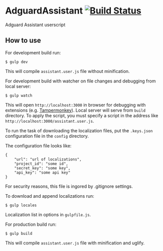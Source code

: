 # AdguardAssistant [![Build Status](https://travis-ci.org/4-life/AdguardAssistant.svg?branch=iss60)](https://travis-ci.org/4-life/AdguardAssistant)

Adguard Assistant userscript

## How to use

For development build run:

    $ gulp dev

This will compile `assistant.user.js` file without minification.


For development build with watcher on file changes and debugging from local server:

    $ gulp watch

This will open `http://localhost:3000` in browser for debugging with extensions (e.g. [Tampermonkey](https://chrome.google.com/webstore/detail/tampermonkey/dhdgffkkebhmkfjojejmpbldmpobfkfo)). Local server will serve from `build` directory. To apply the script, you must specify a script in the address like `http://localhost:3000/assistant.user.js`.

To run the task of downloading the localization files, put the `.keys.json` configuration file in the `config` directory.

The configuration file looks like:

    {
        "url": "url of localizations",
        "project_id": "some id",
        "secret_key": "some key",
        "api_key": "some api key"
    }

For security reasons, this file is ingored by .gitignore settings.

To download and append localizations run:

    $ gulp locales

Localization list in options in `gulpfile.js`.

For production build run:

    $ gulp build

This will compile `assistant.user.js` file with minification and uglify.
